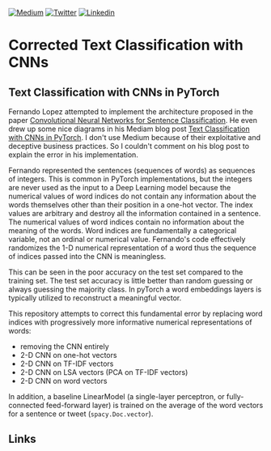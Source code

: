 [![Medium][medium-shield]][medium-url]
[![Twitter][twitter-shield]][twitter-url]
[![Linkedin][linkedin-shield]][linkedin-url]

# Corrected Text Classification with CNNs

## Text Classification with CNNs in PyTorch 

Fernando Lopez attempted to implement the architecture proposed in the paper [Convolutional Neural Networks for Sentence Classification](https://arxiv.org/pdf/1408.5882.pdf).
He even drew up some nice diagrams in his Mediam blog post [Text Classification with CNNs in PyTorch](https://medium.com/@fer.neutron/text-classification-with-cnns-in-pytorch-1113df31e79f?sk=12e7c4b3092297ee0e1c71d659297043).
I don't use Medium because of their exploitative and deceptive business practices.
So I couldn't comment on his blog post to explain the error in his implementation.

Fernando represented the sentences (sequences of words) as sequences of integers.
This is common in PyTorch implementations, but the integers are never used as the input to a Deep Learning model because the numerical values of word indices do not contain any information about the words themselves other than their position in a one-hot vector.
The index values are arbitrary and destroy all the information contained in a sentence.
The numerical values of word indices contain no information about the meaning of the words. Word indices are fundamentally a categorical variable, not an ordinal or numerical value.
Fernando's code effectively randomizes the 1-D numerical representation of a word thus the  sequence of indices passed into the CNN is meaningless.

This can be seen in the poor accuracy on the test set compared to the training set. 
The test set accuracy is little better than random guessing or always guessing the majority class.
In pyTorch a word embeddings layers is typically utilized to reconstruct a meaningful vector.

This repository attempts to correct this fundamental error by replacing word indices with progressively more informative numerical representations of words:

- removing the CNN entirely
- 2-D CNN on one-hot vectors
- 2-D CNN on TF-IDF vectors
- 2-D CNN on LSA vectors (PCA on TF-IDF vectors)
- 2-D CNN on word vectors

In addition, a baseline LinearModel (a single-layer perceptron, or fully-connected feed-forward layer) is trained on the average of the word vectors for a sentence or tweet (`spacy.Doc.vector`).

## Links

[medium-shield]: https://img.shields.io/badge/medium-%2312100E.svg?&style=for-the-badge&logo=medium&logoColor=white
[medium-url]: https://medium.com/@fer.neutron
[twitter-shield]: https://img.shields.io/badge/twitter-%231DA1F2.svg?&style=for-the-badge&logo=twitter&logoColor=white
[twitter-url]: https://twitter.com/Fernando_LpzV
[linkedin-shield]: https://img.shields.io/badge/linkedin-%230077B5.svg?&style=for-the-badge&logo=linkedin&logoColor=white
[linkedin-url]: https://www.linkedin.com/in/fernando-lopezvelasco/
